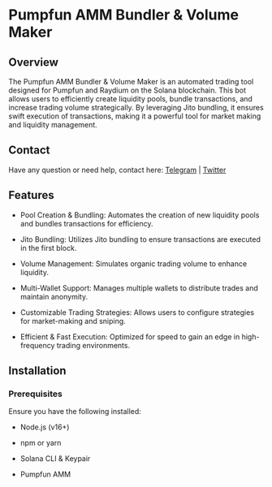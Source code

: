 # Pumpfun AMM Bundler & Volume Maker

## Overview

  The Pumpfun AMM Bundler & Volume Maker is an automated trading tool designed for Pumpfun and Raydium on the Solana blockchain. This bot allows users to efficiently create liquidity pools, bundle transactions, and increase trading volume strategically. By leveraging Jito bundling, it ensures swift execution of transactions, making it a powerful tool for market making and liquidity management.

## Contact

  Have any question or need help, contact here: [Telegram](https://t.me/vicckr) | [Twitter](https://x.com/divi-code)
## Features

  - Pool Creation & Bundling: Automates the creation of new liquidity pools and bundles transactions for efficiency.
  
  - Jito Bundling: Utilizes Jito bundling to ensure transactions are executed in the first block.
  
  - Volume Management: Simulates organic trading volume to enhance liquidity.
  
  - Multi-Wallet Support: Manages multiple wallets to distribute trades and maintain anonymity.
  
  - Customizable Trading Strategies: Allows users to configure strategies for market-making and sniping.
  
  - Efficient & Fast Execution: Optimized for speed to gain an edge in high-frequency trading environments.

## Installation

### Prerequisites

  Ensure you have the following installed:
  
  - Node.js (v16+)
  
  - npm or yarn
  
  - Solana CLI & Keypair
  
  - Pumpfun AMM
